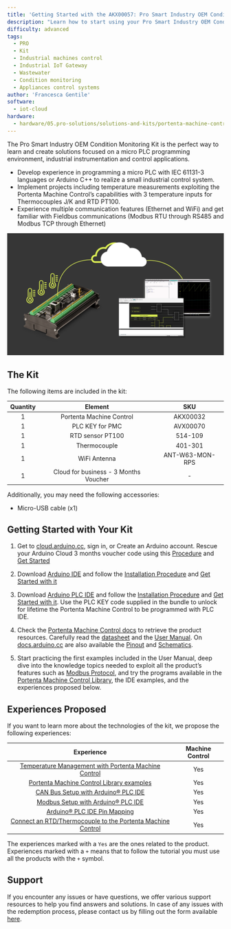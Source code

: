 ```yaml
---
title: 'Getting Started with the AKX00057: Pro Smart Industry OEM Condition Monitoring Kit'
description: "Learn how to start using your Pro Smart Industry OEM Condition Monitoring Kit"
difficulty: advanced
tags:
  - PRO
  - Kit
  - Industrial machines control
  - Industrial IoT Gateway
  - Wastewater
  - Condition monitoring
  - Appliances control systems
author: 'Francesca Gentile'
software:
  - iot-cloud
hardware:
  - hardware/05.pro-solutions/solutions-and-kits/portenta-machine-control
---
```


The Pro Smart Industry OEM Condition Monitoring Kit is the perfect way to learn and create solutions focused on a micro PLC programming environment, industrial instrumentation and control applications.

- Develop experience in programming a micro PLC with IEC 61131-3 languages or Arduino C++ to realize a small industrial control system.
- Implement projects including temperature measurements exploiting the  Portenta Machine Control’s capabilities with 3 temperature inputs for Thermocouples J/K and RTD PT100.
- Experience multiple communication features (Ethernet and WiFi) and get familiar with Fieldbus communications (Modbus RTU through RS485 and Modbus TCP through Ethernet) 

![Pro Smart Industry OEM Condition Monitoring Kit Main Features](assets/machine-thumb.png)

## The Kit

The following items are included in the kit:

| Quantity |                Element                |       SKU       |
|:--------:|:-------------------------------------:|:---------------:|
|    1     |       Portenta Machine Control        |    AKX00032     |
|    1     |            PLC KEY for PMC            |    AVX00070     |
|    1     |           RTD sensor PT100            |     514-109     |
|    1     |             Thermocouple              |     401-301     |
|    1     |             WiFi Antenna              | ANT-W63-MON-RPS |
|    1     | Cloud for business - 3 Months Voucher |        -        |


Additionally, you may need the following accessories:

* Micro-USB cable (x1)

## Getting Started with Your Kit

1. Get to [cloud.arduino.cc](https://cloud.arduino.cc/), sign in, or Create an Arduino account. Rescue your Arduino Cloud 3 months voucher code using this [Procedure](https://docs.arduino.cc/tutorials/generic/cloud-business-voucher-redeem) and [Get Started](https://docs.arduino.cc/arduino-cloud/getting-started/arduino-cloud-for-business!)

2. Download [Arduino IDE](https://www.arduino.cc/en/software#future-version-of-the-arduino-ide) and follow the [Installation Procedure](https://docs.arduino.cc/software/ide-v2/tutorials/getting-started/ide-v2-downloading-and-installing) and [Get Started with it](https://docs.arduino.cc/software/ide-v2/tutorials/getting-started-ide-v2)

3. Download [Arduino PLC IDE](https://www.arduino.cc/en/software#arduino-plc-ide) and follow the [Installation Procedure](https://docs.arduino.cc/software/plc-ide/tutorials/plc-ide-setup-license) and [Get Started with it](https://docs.arduino.cc/software/plc-ide/tutorials/plc-programming-introduction). Use the PLC KEY code supplied in the bundle to unlock for lifetime the Portenta Machine Control to be programmed with PLC IDE.

4. Check the [Portenta Machine Control docs](https://docs.arduino.cc/hardware/portenta-machine-control) to retrieve the product resources. Carefully read the [datasheet](https://docs.arduino.cc/resources/datasheets/AKX00032-datasheet.pdf) and the [User Manual](). On [docs.arduino.cc](http://docs.arduino.cc) are also available the [Pinout](https://docs.arduino.cc/resources/pinouts/AKX00032-full-pinout.pdf) and [Schematics](https://docs.arduino.cc/resources/schematics/AKX00032-schematics.pdf).

5. Start practicing the first examples included in the User Manual, deep dive into the knowledge topics needed to exploit all the product’s features such as [Modbus Protocol](https://docs.arduino.cc/learn/communication/modbus), and try the programs available in the [Portenta Machine Control Library](https://github.com/arduino-libraries/Arduino_MachineControl/tree/master/examples), the IDE examples, and the experiences proposed below.


## Experiences Proposed

If you want to learn more about the technologies of the kit, we propose the following experiences:

|                                                                   Experience                                                                   | Machine Control |
|:----------------------------------------------------------------------------------------------------------------------------------------------:|:---------------:|
|    [Temperature Management with Portenta Machine Control ](https://docs.arduino.cc/tutorials/portenta-machine-control/rtd-thermocouple-pmc)    |       Yes       |
|         [Portenta Machine Control Library examples](https://github.com/arduino-libraries/Arduino_MachineControl/tree/master/examples)          |       Yes       |
|                  [CAN Bus Setup with Arduino® PLC IDE](https://docs.arduino.cc/tutorials/portenta-machine-control/can-setup)                   |       Yes       |
|                 [Modbus Setup with Arduino® PLC IDE](https://docs.arduino.cc/tutorials/portenta-machine-control/modbus-setup)                  |       Yes       |
|                 [Arduino® PLC IDE Pin Mapping](https://docs.arduino.cc/tutorials/portenta-machine-control/plc-ide-pin-mapping)                 |       Yes       |
| [Connect an RTD/Thermocouple to the Portenta Machine Control](https://docs.arduino.cc/tutorials/portenta-machine-control/rtd-thermocouple-pmc) |       Yes       |

The experiences marked with a `Yes` are the ones related to the product. Experiences marked with a `+` means that to follow the tutorial you must use all the products with the `+` symbol.



## Support

If you encounter any issues or have questions, we offer various support resources to help you find answers and solutions. In case of any issues with the redemption process, please contact us by filling out the form available [here](https://www.arduino.cc/en/contact-us/).